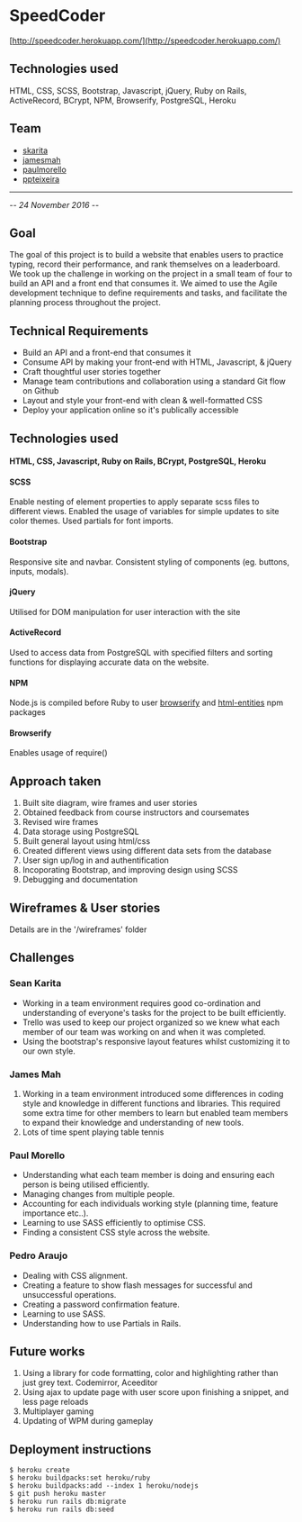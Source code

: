 # SpeedCoder
[http://speedcoder.herokuapp.com/](http://speedcoder.herokuapp.com/)

## Technologies used
HTML, CSS, SCSS, Bootstrap, Javascript, jQuery, Ruby on Rails, ActiveRecord, BCrypt, NPM, Browserify, PostgreSQL, Heroku

## Team
* [skarita](https://github.com/skarita)
* [jamesmah](https://github.com/jamesmah)
* [paulmorello](https://github.com/paulmorello)
* [ppteixeira](https://github.com/ppteixeira)

---
*-- 24 November 2016 --*

## Goal
The goal of this project is to build a website that enables users to practice typing, record their performance, and rank themselves on a leaderboard. We took up the challenge in working on the project in a small team of four to build an API and a front end that consumes it. We aimed to use the Agile development technique to define requirements and tasks, and facilitate the planning process throughout the project.

## Technical Requirements
* Build an API and a front-end that consumes it
* Consume API by making your front-end with HTML, Javascript, & jQuery
* Craft thoughtful user stories together
* Manage team contributions and collaboration using a standard Git flow on Github
* Layout and style your front-end with clean & well-formatted CSS
* Deploy your application online so it's publically accessible

## Technologies used

#### HTML, CSS, Javascript, Ruby on Rails, BCrypt, PostgreSQL, Heroku

#### SCSS
Enable nesting of element properties to apply separate scss files to different views. Enabled the usage of variables for simple updates to site color themes. Used partials for font imports.

#### Bootstrap
Responsive site and navbar. Consistent styling of components (eg. buttons, inputs, modals).

#### jQuery
Utilised for DOM manipulation for user interaction with the site

#### ActiveRecord
Used to access data from PostgreSQL with specified filters and sorting functions for displaying accurate data on the website.

#### NPM
Node.js is compiled before Ruby to user [browserify](https://github.com/substack/node-browserify) and [html-entities](https://github.com/threedaymonk/htmlentities) npm packages

#### Browserify
Enables usage of require()

## Approach taken
1. Built site diagram, wire frames and user stories
1. Obtained feedback from course instructors and coursemates
1. Revised wire frames
1. Data storage using PostgreSQL
1. Built general layout using html/css
1. Created different views using different data sets from the database
1. User sign up/log in and authentification
1. Incoporating Bootstrap, and improving design using SCSS
1. Debugging and documentation

## Wireframes & User stories
Details are in the '/wireframes' folder

## Challenges
### Sean Karita
* Working in a team environment requires good co-ordination and understanding of everyone's tasks for the project to be built efficiently.
* Trello was used to keep our project organized so we knew what each member of our team was working on and when it was completed.
* Using the bootstrap's responsive layout features whilst customizing it to our own style.

### James Mah
1. Working in a team environment introduced some differences in coding style and knowledge in different functions and libraries. This required some extra time for other members to learn but enabled team members to expand their knowledge and understanding of new tools.
2. Lots of time spent playing table tennis

### Paul Morello
* Understanding what each team member is doing and ensuring each person is being utilised efficiently.
* Managing changes from multiple people.
* Accounting for each individuals working style (planning time, feature importance etc..).
* Learning to use SASS efficiently to optimise CSS.
* Finding a consistent CSS style across the website.

### Pedro Araujo
* Dealing with CSS alignment.
* Creating a feature to show flash messages for successful and unsuccessful operations.
* Creating a password confirmation feature.
* Learning to use SASS.
* Understanding how to use Partials in Rails.

## Future works
1. Using a library for code formatting, color and highlighting rather than just grey text. Codemirror, Aceeditor
1. Using ajax to update page with user score upon finishing a snippet, and less page reloads
1. Multiplayer gaming
1. Updating of WPM during gameplay

## Deployment instructions
```
$ heroku create
$ heroku buildpacks:set heroku/ruby
$ heroku buildpacks:add --index 1 heroku/nodejs
$ git push heroku master
$ heroku run rails db:migrate
$ heroku run rails db:seed
```
